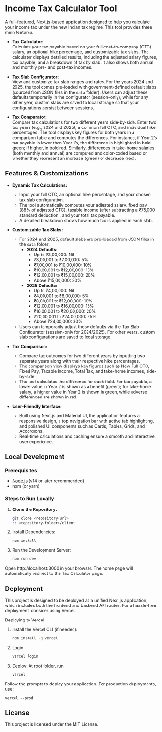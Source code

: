 # Income Tax Calculator Tool

A full-featured, Next.js-based application designed to help you calculate your income tax under the new Indian tax regime. This tool provides three main features:

- **Tax Calculator:**  
  Calculate your tax payable based on your full cost-to-company (CTC) salary, an optional hike percentage, and customizable tax slabs. The calculator displays detailed results, including the adjusted salary figures, tax payable, and a breakdown of tax by slab. It also shows both annual and monthly pre- and post-tax incomes.

- **Tax Slab Configurator:**  
  View and customize tax slab ranges and rates. For the years 2024 and 2025, the tool comes pre-loaded with government-defined default slabs (sourced from JSON files in the `data` folder). Users can adjust these defaults temporarily in the configurator (session-only), while for any other year, custom slabs are saved to local storage so that your configurations persist between sessions.

- **Tax Comparator:**  
  Compare tax calculations for two different years side-by-side. Enter two tax years (e.g., 2024 and 2025), a common full CTC, and individual hike percentages. The tool displays key figures for both years in a comparison table and computes the differences. For instance, if Year 2’s tax payable is lower than Year 1’s, the difference is highlighted in bold green; if higher, in bold red. Similarly, differences in take-home salaries (both monthly and annual) are computed and color-coded based on whether they represent an increase (green) or decrease (red).

## Features & Customizations

- **Dynamic Tax Calculations:**
    - Input your full CTC, an optional hike percentage, and your chosen tax slab configuration.
    - The tool automatically computes your adjusted salary, fixed pay (88% of adjusted CTC), taxable income (after subtracting a ₹75,000 standard deduction), and your total tax payable.
    - A detailed breakdown shows how much tax is applied in each slab.

- **Customizable Tax Slabs:**
    - For 2024 and 2025, default slabs are pre-loaded from JSON files in the `data` folder:
        - **2024 Defaults:**
            - Up to ₹3,00,000: Nil
            - ₹3,00,001 to ₹7,00,000: 5%
            - ₹7,00,001 to ₹10,00,000: 10%
            - ₹10,00,001 to ₹12,00,000: 15%
            - ₹12,00,001 to ₹15,00,000: 20%
            - Above ₹15,00,000: 30%
        - **2025 Defaults:**
            - Up to ₹4,00,000: Nil
            - ₹4,00,001 to ₹8,00,000: 5%
            - ₹8,00,001 to ₹12,00,000: 10%
            - ₹12,00,001 to ₹16,00,000: 15%
            - ₹16,00,001 to ₹20,00,000: 20%
            - ₹20,00,001 to ₹24,00,000: 25%
            - Above ₹24,00,000: 30%
    - Users can temporarily adjust these defaults via the Tax Slab Configurator (session-only for 2024/2025). For other years, custom slab configurations are saved to local storage.

- **Tax Comparison:**
    - Compare tax outcomes for two different years by inputting two separate years along with their respective hike percentages.
    - The comparison view displays key figures such as New Full CTC, Fixed Pay, Taxable Income, Total Tax, and take-home incomes, side-by-side.
    - The tool calculates the difference for each field. For tax payable, a lower value in Year 2 is shown as a benefit (green); for take-home salary, a higher value in Year 2 is shown in green, while adverse differences are shown in red.

- **User-Friendly Interface:**
    - Built using Next.js and Material UI, the application features a responsive design, a top navigation bar with active tab highlighting, and polished UI components such as Cards, Tables, Grids, and Accordions.
    - Real-time calculations and caching ensure a smooth and interactive user experience.

## Local Development

### Prerequisites

- [Node.js](https://nodejs.org/) (v14 or later recommended)
- npm (or yarn)

### Steps to Run Locally

1. **Clone the Repository:**

   ```bash
   git clone <repository-url>
   cd <repository-folder>/client
   ```
2.	Install Dependencies:

    ```bash
    npm install
    ```

3.	Run the Development Server:

    ```bash
    npm run dev
    ```

Open http://localhost:3000 in your browser. The home page will automatically redirect to the Tax Calculator page.

## Deployment

This project is designed to be deployed as a unified Next.js application, which includes both the frontend and backend API routes. For a hassle-free deployment, consider using Vercel.

Deploying to Vercel
1.	Install the Vercel CLI (if needed):

      ```bash
      npm install -g vercel 
      ```

2. Login
    ```bash
    vercel login 
    ```

3.	Deploy:
At root folder, run
      ```bash
      vercel 
      ```
Follow the prompts to deploy your application. For production deployments, use:

   ```shell
   vercel --prod
   ```

## License

This project is licensed under the MIT License.



